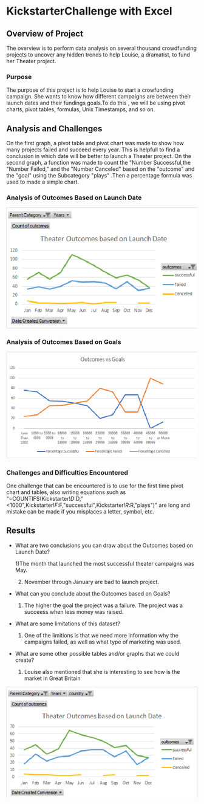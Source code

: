 # KickstarterChallenge  with Excel

## Overview of Project
The overview is to perform data analysis on several thousand crowdfunding projects to uncover any hidden trends to help  Louise, a dramatist, to fund her Theater project.
### Purpose
The purpose of this project is to help Louise to start a crowfunding campaign. She wants to know how different campaigns are between their launch dates and their fundings goals.To do this , we will be using pivot charts, pivot tables, formulas, Unix Timestamps, and so on.
## Analysis and Challenges
On the first graph, a pivot table and pivot chart was made to show how many projects failed and succeed every year. This is helpfull to find a conclusion in which date will be better to launch a Theater project.
On the second graph, a function was made to count the "Number Successful,the "Number Failed," and the "Number Canceled" based on the "outcome" and the "goal" using the Subcategory "plays" .Then a percentage formula was used to made a simple chart.
### Analysis of Outcomes Based on Launch Date
![Theater_Outcomes_vs_Launch](Theater_Outcomes_vs_Launch.png)
### Analysis of Outcomes Based on Goals
![Outcomes_vs_Goals](Outcomes_vs_Goals.png)
### Challenges and Difficulties Encountered
One challenge that can be encountered is to use for the first time pivot chart and tables, also writing equations such as "=COUNTIFS(Kickstarter!$D:$D,"<1000",Kickstarter!$F:$F,"successful",Kickstarter!$R:$R,"plays")" are long and mistake can be made if you misplaces a letter, symbol, etc.
## Results

- What are two conclusions you can draw about the Outcomes based on Launch Date?

  1)The month that launched the most successful theater campaigns was May.
   
  2) November through January are bad to launch project. 
- What can you conclude about the Outcomes based on Goals?

  1) The higher the goal the project was a failure. The project was a succeess when less money was raised.
- What are some limitations of this dataset?

  1) One of the limitions is that we need more information why the campaigns failed, as well as what type of marketing was used.
- What are some other possible tables and/or graphs that we could create?

  1) Louise also mentioned that she is interesting to see how is the market in Great Britain 

![theater_vs_outcome_GB](theater_vs_outcome_GB.png)
